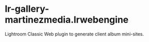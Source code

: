 # lr-gallery-martinezmedia.lrwebengine
Lightroom Classic Web plugin to generate client album mini-sites.
